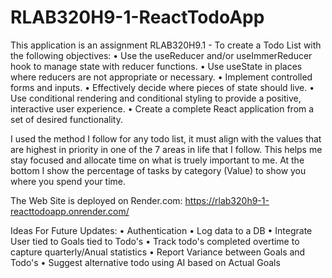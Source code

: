 # RLAB320H9-1-ReactTodoApp
 This application is an assignment RLAB320H9.1 - To create a Todo List
 with the following objectives:
 •	Use the useReducer and/or useImmerReducer hook to manage state with reducer functions.
•	Use useState in places where reducers are not appropriate or necessary.
•	Implement controlled forms and inputs.
•	Effectively decide where pieces of state should live.
•	Use conditional rendering and conditional styling to provide a positive, interactive user experience.
•	Create a complete React application from a set of desired functionality.

I used the method I follow for any todo list, it must align with the values that are highest in priority in one of the 7 areas in life that I follow. This helps me stay focused and allocate time on what is truely important to me. At the bottom I show the percentage of tasks by category (Value) to show you where you spend your time.

The Web Site is deployed on Render.com: https://rlab320h9-1-reacttodoapp.onrender.com/


Ideas For Future Updates:
• Authentication
• Log data to a DB
• Integrate User tied to Goals tied to Todo's
• Track todo's completed overtime to capture quarterly/Anual statistics
• Report Variance between Goals and Todo's
• Suggest alternative todo using AI based on Actual Goals